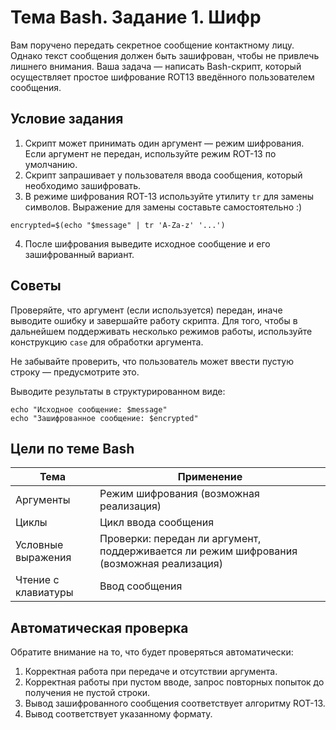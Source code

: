 # Тема Bash. Задание 1. Шифр

Вам поручено передать секретное сообщение контактному лицу. Однако текст сообщения должен быть зашифрован, чтобы не привлечь лишнего внимания. Ваша задача — написать Bash-скрипт, который осуществляет простое шифрование ROT13 введённого пользователем сообщения.

## Условие задания

1. Скрипт может принимать один аргумент — режим шифрования. Если аргумент не передан, используйте режим ROT-13 по умолчанию.
2. Скрипт запрашивает у пользователя ввода сообщения, который необходимо зашифровать.
3. В режиме шифрования ROT-13 используйте утилиту `tr` для замены символов. Выражение для замены составьте самостоятельно :)
```
encrypted=$(echo "$message" | tr 'A-Za-z' '...')
```
4. После шифрования выведите исходное сообщение и его зашифрованный вариант.

## Cоветы

Проверяйте, что аргумент (если используется) передан, иначе выводите ошибку и завершайте работу скрипта. Для того, чтобы в дальнейшем поддерживать несколько режимов работы, используйте конструкцию `case` для обработки аргумента.

Не забывайте проверить, что пользователь может ввести пустую строку — предусмотрите это.

Выводите результаты в структурированном виде:
```
echo "Исходное сообщение: $message"
echo "Зашифрованное сообщение: $encrypted"
```

## Цели по теме Bash

| Тема                | Применение                                                                               |
| ------------------- | ---------------------------------------------------------------------------------------- |
| Аргументы           | Режим шифрования (возможная реализация)                                                  |
| Циклы               | Цикл ввода сообщения                                                                     |
| Условные выражения  | Проверки: передан ли аргумент, поддерживается ли режим шифрования (возможная реализация) |
| Чтение с клавиатуры | Ввод сообщения                                                                           |

## Автоматическая проверка

Обратите внимание на то, что будет проверяться автоматически:

1. Корректная работа при передаче и отсутствии аргумента.
2. Корректная работы при пустом вводе, запрос повторных попыток до получения не пустой строки.
3. Вывод зашифрованного сообщения соответствует алгоритму ROT-13.
4. Вывод соответствует указанному формату.